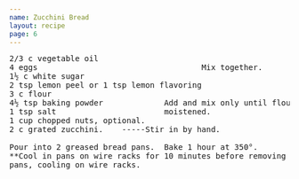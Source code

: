 ```yaml
---
name: Zucchini Bread
layout: recipe
page: 6
---
```


<pre>
2/3 c vegetable oil
4 eggs                                   Mix together.
1½ c white sugar
2 tsp lemon peel or 1 tsp lemon flavoring
3 c flour
4½ tsp baking powder             Add and mix only until flour is
1 tsp salt                       moistened.
1 cup chopped nuts, optional.
2 c grated zucchini.    -----Stir in by hand.

Pour into 2 greased bread pans.  Bake 1 hour at 350°.
**Cool in pans on wire racks for 10 minutes before removing from
pans, cooling on wire racks.
</pre>
